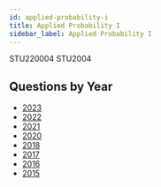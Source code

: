 ```yaml
---
id: applied-probability-i
title: Applied Probability I
sidebar_label: Applied Probability I
---
```

STU220004
STU2004

## Questions by Year

-   [2023](https://www.tcd.ie/academicregistry/exams/assets/local/Past%20Papers%202023-2024/Semester%201/CSU%20CS7%20STU%20STP/STU22004-2.pdf)
-   [2022](https://www.tcd.ie/academicregistry/exams/assets/local/past-papers202223/STU/STU22004-1.pdf)
-   [2021](https://www.tcd.ie/academicregistry/exams/assets/local/past-papers%20202122/SEM%201%20DREAMWEAVER%20UPLOADER%20PDF/STU/STU22004%20Final%202122.pdf)
-   [2020](https://www.tcd.ie/academicregistry/exams/assets/local/past-papers%20202021/STU/STU22004-1.pdf)
-   [2018](https://www.tcd.ie/academicregistry/exams/assets/local/past-papers2019/Semester%201%20Papers/ST/ST2004-1.PDF)
-   [2017](https://www.tcd.ie/academicregistry/exams/assets/local/past-papers2018/ST/ST2004-1.PDF)
-   [2016](https://www.tcd.ie/academicregistry/exams/assets/local/past-papers2017/ST/ST2004-1.PDF)
-   [2015](https://www.tcd.ie/academicregistry/exams/assets/local/past-papers2016/ST/ST2004-1.PDF)
